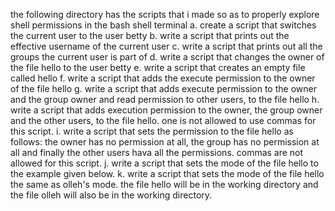 the following directory has the scripts that i made so as to properly explore shell permissions in the bash shell terminal
a. create a script that switches the current user to the user betty
b. write a script that prints out the effective username of the current user
c. write a script that prints out all the groups the current user is part of
d. write a script that changes the owner of the file hello to the user betty
e. write a script that creates an empty file called hello
f. write a script that adds the execute permission to the owner of the file hello
g. write a script that adds execute permission to the owner and the group owner and read permission to other users, to the file hello
h. write a script that adds execution permission to the owner, the group owner and the other users, to the file hello. one is not allowed to use commas for this script.
i. write a script that sets the permission to the file hello as follows: the owner has no permission at all, the group has no permission at all and finally the other users hava all the permissions. commas are not allowed for this script.
j. write a script that sets the mode of the file hello to the example given below.
k. write a script that sets the mode of the file hello the same as olleh's mode. the file hello will be in the working directory and the file olleh will also be in the working directory.


